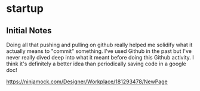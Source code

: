 # startup

## Initial Notes

Doing all that pushing and pulling on github really helped me solidify what it actually means to "commit" something. I've used Github in the past but I've never really dived deep into what it meant before doing this Github activity. I think it's definitely a better idea than periodically saving code in a google doc!

https://ninjamock.com/Designer/Workplace/181293478/NewPage
